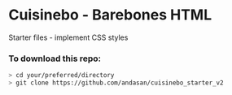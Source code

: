 # Cuisinebo - Barebones HTML

Starter files - implement CSS styles

### To download this repo:
```bash
> cd your/preferred/directory
> git clone https://github.com/andasan/cuisinebo_starter_v2
```